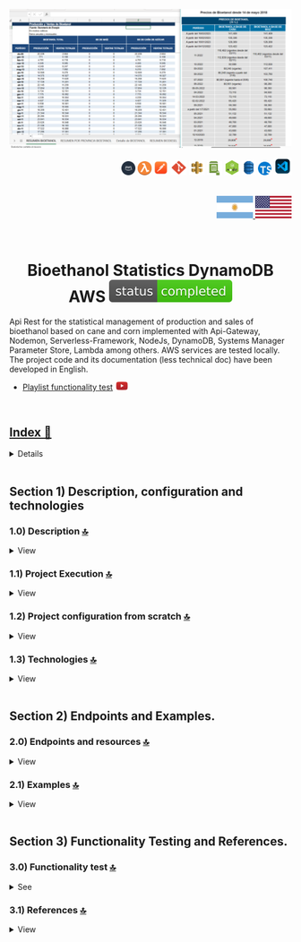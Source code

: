 ![Index app](./doc/datos/bioetanolTablas.png)

<div align="right">
  <img width="25" height="25" src="./doc/assets/icons/devops/png/aws.png" />
  <img width="25" height="25" src="./doc/assets/icons/aws/png/lambda.png" />
    <img width="27" height="27" src="./doc/assets/icons/devops/png/postman.png" />
  <img width="29" height="27" src="./doc/assets/icons/devops/png/git.png" />
  <img width="28" height="27" src="./doc/assets/icons/aws/png/api-gateway.png" />
  <img width="27" height="25" src="./doc/assets/icons/aws/png/parameter-store.png" />
  <img width="27" height="27" src="./doc/assets/icons/backend/javascript-typescript/png/nodejs.png" />
  <img width="25" height="27" src="./doc/assets/icons/aws/png/dynamo.png" />
     <img width="24" height="24" src="./doc/assets/icons/backend/javascript-typescript/png/typescript.png" />
  <img width="32" height="32" src="./doc/assets/icons/devops/png/vsc.png" />


</div> 

<br>

<br>

<div align="right"> 
  <a href="https://github.com/andresWeitzel/Api_Bioetanol_Estadisticas_DynamoDB_AWS/blob/master/translation/README.es.md">
    <img width="65" height="40" src="./doc/assets/translation/arg-flag.jpg" />
  </a> 
  <a href="https://github.com/andresWeitzel/Api_Bioetanol_Estadisticas_DynamoDB_AWS/blob/master/README.md">
    <img width="65" height="40" src="./doc/assets/translation/eeuu-flag.jpg" />
  </a> 
</div>

<br>

<br>

<div align="center">

# Bioethanol Statistics DynamoDB AWS ![(status-completed)](./doc/assets/icons/badges/status-completed.svg)

</div>

Api Rest for the statistical management of production and sales of bioethanol based on cane and corn implemented with Api-Gateway, Nodemon, Serverless-Framework, NodeJs, DynamoDB, Systems Manager Parameter Store, Lambda among others. AWS services are tested locally. The project code and its documentation (less technical doc) have been developed in English.


*   [Playlist functionality test](https://www.youtube.com/playlist?list=PLCl11UFjHurDt4nwIAFwH0FTX5hvPl5re) <a href="https://www.youtube.com/playlist?list=PLCl11UFjHurDt4nwIAFwH0FTX5hvPl5re" target="_blank"> <img src="./doc/assets/social-networks/yt.png" width="5%" height="5%" />

<br>

## Index 📜

<details>
  <summary> View </summary>

  <br>

### Section 1) Description, configuration and technologies

*   [1.0) Project Description.](#10-description-)
*   [1.1) Project Execution.](#11-project-execution-)
*   [1.2) Project configuration from scratch](#12-project-configuration-from-scratch-)
*   [1.3) Technologies.](#13-technologies-)

### Section 2) Endpoints and Examples

*   [2.0) EndPoints and resources.](#20-endpoints-and-resources-)
*   [2.1) Examples.](#21-examples-)

### Section 3) Functionality Testing and References

*   [3.0) Functionality test.](#30-functionality-test-)
*   [3.1) References.](#31-references-)

<br>

</details>

<br>

## Section 1) Description, configuration and technologies

### 1.0) Description [🔝](#index-)

<details>
   <summary>View</summary>

  <br>

Api Rest for the statistical management of the production and marketing of bioethanol based on cane and corn. For its main architecture, all dynamo operations are covered through modularized helpers, endpoints through controllers, enumerations are used, etc. All necessary CRUD operations are also applied, as well as validations of credentials, tokens, headers, body, etc. for each endpoint of each table. The dynamodb tables involved are bioethanolPrices, bioethanolTotal, and bioethanolTypes.
`Important`: There are security alerts from dependabot that were closed as they point to the "serverless-dynamodb-local" plugin. Do not apply security patches to that plugin, as version `^1.0.2` has problems creating tables and running the dynamo service. It is recommended to keep the latest stable version `^0.2.40` with the security alerts generated.

<br>

</details>

### 1.1) Project Execution [🔝](#index-)

<details>
   <summary>View</summary>

*   We create a work environment through some IDE, we may or may not create a root folder for the project, we position ourselves on it

```git
cd 'projectRootName'
```

*   Once a work environment has been created, we clone the project

```git
git clone https://github.com/andresWeitzel/Api_Bioetanol_Estadisticas_DynamoDB_AWS
```

*   We position ourselves on the project

```git
cd 'projectName'
```

*   We install the latest LTS version of [Nodejs(v18)](https://nodejs.org/en/download)
*   We install the Serverless Framework globally if we haven't already. I recommend version 3 so we don't need credentials. You can use the latest version 4 without any problems (it's paid).

```git
npm install -g serverless@3
```

*   We verify the version of Serverless installed

```git
sls -v
```

*   We install all the necessary packages

```git
npm i
```

*   `Important`: There are security alerts from dependabot that were closed as they point to the "serverless-dynamodb-local" plugin. Do not apply security patches to that plugin, as version `^1.0.2` has problems creating tables and running the dynamo service. It is recommended to keep the latest stable version `^0.2.40` with the security alerts generated.
*   For simplification purposes, the file for ssm variables (serverless\_ssm.yml) is included. It is recommended not to include or change credentials, token, etc.
*   The following script configured in the project's package.json is responsible for
    *   Lift serverless-offline ("serverless-offline")
    *   run serverless-offline ("start")
    *   run nodemon and serverless ("start:dev")
    *   format all js and ts files with prettier ("format-prettier")
    *   format all .md files with remark ("format-remark")
    *   etc.
    ```git
         "serverless-offline": "sls offline start",
         "start": "npm run serverless-offline",
         "start:dev": "nodemon -e js,ts,yml,json --exec \"sls offline start\"",
         "format-prettier": "prettier --write \"{src,test}/**/*.{js,ts}\"",
         "check": "remark . --quiet --frail",
         "format-remark": "remark . --quiet --frail --output",
         "format-md": "remark . --output"
    ```
    *   We run the app from terminal.
    ```git
    npm run start
    ```
    *   We run the app with nodemon to auto detect changes from the server.

```git
npm run start:dev
```

*   `Important`: It is possible that there are other previous steps that have not been included due to synchronization between docs in relation to development. Please open a conversation thread within the 'Issues' section of the project.

<br>

</details>

### 1.2) Project configuration from scratch [🔝](#index-)

<details>
<summary>View</summary>

<br>

*   We create a work environment through some IDE, we may or may not create a root folder for the project, we position ourselves on it

```git
cd 'projectRootName'
```

*   Once a work environment has been created, we clone the project

```git
git clone https://github.com/andresWeitzel/Api_Bioetanol_Estadisticas_DynamoDB_AWS
```

*   We position ourselves on the project

```git
cd 'projectName'
```

*   We install the latest LTS version of [Nodejs(v18)](https://nodejs.org/en/download)
*   We install the Serverless Framework globally if we have not already done so

```git
npm install -g serverless
```

*   We verify the version of Serverless installed

```git
sls -v
```

*   We initialize a serverles template

```git
serverless create --template aws-nodejs
```

*   We initialize an npm project

```git
npm init -y
```

*   We install serverless offline

```git
npm i serverless-offline --save-dev
```

*   We add the plugin inside the serverless.yml

```yml
plugins:
   - serverless-offline
```

*   We install serverless ssm

```git
npm i serverless-offline-ssm --save-dev
```

*   We add the plugin inside the serverless.yml

```yml
plugins:
   - serverless-offlline-ssm
```

*   We install the plugin to use dynamodb locally (Not the dynamoDB service, this is configured in the files within .dynamodb).
*   `Important`: There are security alerts from dependabot that were closed as they point to the "serverless-dynamodb-local" plugin. Do not apply security patches to that plugin, as version `^1.0.2` has problems creating tables and running the dynamo service. It is recommended to keep the latest stable version `^0.2.40` with the security alerts generated.

```git
npm install serverless-dynamodb-local --save-dev
```

*   We add the plugin inside the serverless.yml

```yml
plugins:
   - serverless-dynamodb-local
```

*   We install the dynamodb client sdk for the necessary db operations

```git
npm install @aws-sdk/client-dynamodb
```

*   We install the dynamodb sdk lib for the necessary db operations

```git
npm i @aws-sdk/lib-dynamodb
```

*   We will modify the initial template for the standardized configs.
    *   We replaced the initial serverless.yml template with the following one as the base model (change name, etc)...

```yml

service: name

frameworkVersion: '3'

provider:
   name: aws
   runtime: nodejs12.x
   stage: dev
   region: us-west-1
   memorySize: 512
   timeout: 10

plugins:
     - serverless-dynamodb-local
     - serverless-offline-ssm
     - serverless-offline

functions:
   Hello:
     handler: handler.hello

custom:
   serverless-offline:
     httpPort: 4000
     lambdaPort: 4002
   serverless-offline-ssm:
     stages:
       -dev
   dynamodb:
     stages:
       -dev
```

*   We install prettier for indentations

```git
npm i prettier --save
```

*   We install node-input-validator to validate attributes in requests, class objects, etc.

```git
npm i node-input-validator --save
```

*   We must download the .jar along with its config to run the dynamodb service. [Download here](https://docs.aws.amazon.com/amazondynamodb/latest/developerguide/DynamoDBLocal.DownloadingAndRunning.html#DynamoDBLocal.DownloadingAndRunning.title)
*   Once the .jar has been downloaded in .tar format, we decompress and copy all its contents into the `.dynamodb` folder.
*   We install the dependency for the execution of scripts in parallel

```git
npm i --save-dev concurrently
```

*   The following script configured in the project's package.json is responsible for
    Raise serverless-offline (serverless-offline)

```git
  "scripts": {
    "serverless-offline": "sls offline start",
    "start": "npm run serverless-offline"
  },
```

*   We run the app from terminal.

```git
npm start
```

*   We should expect a console output with the following services raised when the previous command is executed

```git
> crud-amazon-dynamodb-aws@1.0.0 start
> npm run serverless-offline

> crud-amazon-dynamodb-aws@1.0.0 serverless-offline
> sls offline start

serverless-offline-ssm checking serverless version 3.31.0.
Dynamodb Local Started, Visit: http://localhost:8000/shell
DynamoDB - created table xxxx

etc.....
```

*   We already have a functional app with an initial structure defined by Serverless-Framework. The application is deployed at http://localhost:4002 and we can test the endpoint declared in the serverless from postman
*   `Clarification`: The rest of the modifications applied to the initial template are not described due to document simplification issues. For more information consult See the [Serverless-framework](https://www.serverless.com/) tutorial for using services, plugins, etc.

<br>

</details>

### 1.3) Technologies [🔝](#index-)

<details>
   <summary>View</summary>

  <br>

| **Technologies** | **Version** | **Purpose** |
| ------------- | ------------- | ------------- |
| [SDK](https://www.serverless.com/framework/docs/guides/sdk/) | 4.3.2 | Automatic Module Injection for Lambdas |
| [Serverless Framework Core v3](https://www.serverless.com//blog/serverless-framework-v3-is-live) | 3.23.0 | Core Services AWS |
| [Serverless Plugin](https://www.serverless.com/plugins/) | 6.2.2 | Libraries for Modular Definition |
| [Systems Manager Parameter Store (SSM)](https://docs.aws.amazon.com/systems-manager/latest/userguide/systems-manager-parameter-store.html) | 3.0 | Management of Environment Variables |
| [Amazon Api Gateway](https://docs.aws.amazon.com/apigateway/latest/developerguide/welcome.html) | 2.0 | API Manager, Authentication, Control and Processing |
| [Amazon DynamoDB](https://aws.amazon.com/es/dynamodb/) | 2017.11.29 | Fast and flexible NoSQL database service for single-digit millisecond performance at any scale |
| [NodeJS](https://nodejs.org/en/) | 14.18.1 | JS Library |
| [VSC](https://code.visualstudio.com/docs) | 1.72.2 | IDE |
| [Postman](https://www.postman.com/downloads/) | 10.11 | Http Client |
| [CMD](https://learn.microsoft.com/en-us/windows-server/administration/windows-commands/cmd) | 10 | Command Prompt for command line |
| [Git](https://git-scm.com/downloads) | 2.29.1 | Version Control |
| Others | - | Others |

</br>

| **Plugin** | **Description** |
| ------------- | ------------- |
| [Serverless Plugin](https://www.serverless.com/plugins/) | Libraries for Modular Definition |
| [serverless-dynamodb-local](https://www.serverless.com/plugins/serverless-dynamodb-local) | Allows to run dynamodb locally for serverless |
| [serverless-offline](https://www.npmjs.com/package/serverless-offline) | This serverless plugin emulates AWS λ and API Gateway on-premises |
| [serverless-offline-ssm](https://www.npmjs.com/package/serverless-offline-ssm) | finds environment variables that match the SSM parameters at build time and replaces them from a file |

</br>

### VSC Extensions Implemented.

| **Extension** |
| ------------- |
| Prettier - Code formatter |
| YAML - Autoformatter .yml (alt+shift+f) |
| GitLens - Tracking changes |
| Serverless Framework - Autocompleted with snippets |
| Tabnine - AI Autocomplete |
| Others |

<br>

</details>

<br>

## Section 2) Endpoints and Examples.

### 2.0) Endpoints and resources [🔝](#index-)

<details>
   <summary>View</summary>
<br>

### 2.0.1) Variables in Postman

| **Variable** | **Value** |
| ------------- | ------------- |
| base\_url | http://localhost:4000/dev/v1 |
| x-api-key | f98d8cd98h73s204e3456998ecl9427j |
| bearer-token | Bearer eyJhbGciOiJIUzI1NiIsInR5cCI6IkpXVCJ9.eyJzdWIiOiIxMjM0NTY3ODkwIiwibmFtZSI6IkpvaG4gRG9lIiwiaWF0IjoxNTE2MjM5MDIyfQ.SflKxwRJSMeKKF2QT4fwpMeJf36POk6yJV\_adQssw5c |

*   `Important`: Key values included are for local testing only.

<br>

### 2.0.2) Bioetanol_Precios endpoints

#### GET type operations:

*   `base_url`/bioetanol-precios/list?limit=`limitValue`\&orderAt=`orderAtValue`
*   `base_url`/bioetanol-precios/uuid/`uuidValue`
*   `base_url`/bioetanol-precios/bioetanol-cana-azucar/`bioetanolCanaAzucarValue`?limit=`limitValue`\&orderAt=`orderAtValue`
*   `base_url`/bioetanol-precios/created-at/`createdAtvalue`?limit=`limitValue`\&orderAt=`orderAtValue`
*   `base_url`/bioetanol-precios/field-type?limit=`limitValue`\&orderAt=`orderAtValue`\&fieldType=`fieldTypeValue`\&fieldValue=`fieldValueValue`
*   `base_url`/bioetanol-precios/periodo/`periodoValue`
*   `base_url`/bioetanol-precios/bioetanol-maiz/`bioetanolMaizValue`?limit=`limitValue`\&orderAt=`orderAtValue`
*   `All endpoints are optional paginated except /test, /db-connection and /id/{{user-id}}`

#### POST type operations:

*   `base_url`/bioetanol-precios/

#### PUT type operations:

*   `base_url`/bioetanol-precios/`uuid`

#### DELETE type operations:

*   `base_url`/bioetanol-precios/`uuid`

<br>

### 2.0.3) Bioetanol_Tipos endpoints

#### GET type operations:

*   `base_url`/bioetanol-tipos/list?limit=`limitValue`\&orderAt=`orderAtValue`
*   `base_url`/bioetanol-tipos/uuid/`uuidValue`
*   `base_url`/bioetanol-tipos/tipo/`tipoValue`?limit=`limitValue`\&orderAt=`orderAtValue`
*   `base_url`/bioetanol-tipos/periodo/`periodoValue`?limit=`limitValue`\&orderAt=`orderAtValue`
*   `base_url`/bioetanol-tipos/produccion/`produccionValue`?limit=`limitValue`\&orderAt=`orderAtValue`
*   `base_url`/bioetanol-tipos/ventas-totales/`ventasTotalesValue`?limit=`limitValue`\&orderAt=`orderAtValue`
*   `base_url`/bioetanol-tipos/ubicacion/`ubicacionValue`?limit=`limitValue`\&orderAt=`orderAtValue`
*   `base_url`/bioetanol-tipos/estado-operativo/`estadoOperativoValue`?limit=`limitValue`\&orderAt=`orderAtValue`
*   `All endpoints are optional paginated except /test, /db-connection and /id/{{user-id}}`

#### POST type operations:

*   `base_url`/bioetanol-tipos/

#### PUT type operations:

*   `base_url`/bioetanol-tipos/`uuid`

#### DELETE type operations:

*   `base_url`/bioetanol-tipos/`uuid`

<br>

### 2.0.4) Bioetanol_Total endpoints

#### GET type operations:

*   `base_url`/bioetanol-total/list?limit=`limitValue`\&orderAt=`orderAtValue`
*   `base_url`/bioetanol-total/uuid/`uuidValue`
*   `base_url`/bioetanol-total/periodo/`periodoValue`?limit=`limitValue`\&orderAt=`orderAtValue`
*   `base_url`/bioetanol-total/produccion/`produccionValue`?limit=`limitValue`\&orderAt=`orderAtValue`
*   `base_url`/bioetanol-total/ventas-totales/`ventasTotalesValue`?limit=`limitValue`\&orderAt=`orderAtValue`
*   `base_url`/bioetanol-total/capacidad-instalada/`capacidadInstaladaValue`?limit=`limitValue`\&orderAt=`orderAtValue`
*   `base_url`/bioetanol-total/eficiencia-produccion/`eficienciaProduccionValue`?limit=`limitValue`\&orderAt=`orderAtValue`
*   `base_url`/bioetanol-total/ubicacion/`ubicacionValue`?limit=`limitValue`\&orderAt=`orderAtValue`
*   `base_url`/bioetanol-total/estado-operativo/`estadoOperativoValue`?limit=`limitValue`\&orderAt=`orderAtValue`
*   `All endpoints are optional paginated except /test, /db-connection and /id/{{user-id}}`

#### POST type operations:

*   `base_url`/bioetanol-total/

#### PUT type operations:

*   `base_url`/bioetanol-total/`uuid`

#### DELETE type operations:

*   `base_url`/bioetanol-total/`uuid`



<br>

</details>

### 2.1) Examples [🔝](#index-)

<details>
   <summary>View</summary>
<br>

### 2.1.0) Variables in Postman

| **Variable** | **Value** |
| ------------- | ------------- |
| base\_url | http://localhost:4000/dev/v1 |
| x-api-key | f98d8cd98h73s204e3456998ecl9427j |
| bearer-token | Bearer eyJhbGciOiJIUzI1NiIsInR5cCI6IkpXVCJ9.eyJzdWIiOiIxMjM0NTY3ODkwIiwibmFtZSI6IkpvaG4gRG9lIiwiaWF0IjoxNTE2MjM5MDIyfQ.SflKxwRJSMeKKF2QT4fwpMeJf36POk6yJV_adQssw5c |

*   `Important`: Key values included are for local testing only.

<br>

### 2.1.1) Bioetanol_Precios endpoints

### Get All Bioetanol-precios items

#### Request (GET)

```postman
curl --location 'http://localhost:4000/dev/v1/bioetanol-precios/list?limit=3&orderAt=asc' \
--header 'x-api-key: f98d8cd98h73s204e3456998ecl9427j' \
--header 'Authorization: Bearer eyJhbGciOiJIUzI1NiIsInR5cCI6IkpXVCJ9.eyJzdWIiOiIxMjM0NTY3ODkwIiwibmFtZSI6IkpvaG4gRG9lIiwiaWF0IjoxNTE2MjM5MDIyfQ.SflKxwRJSMeKKF2QT4fwpMeJf36POk6yJV_adQssw5c' \
--header 'Content-Type: application/json'
```

#### Response (200 OK)

```json
{
    "message": [
        {
            "createdAt": "2023-11-18 21:55:01",
            "uuid": "3bfff0ca-8cba-4113-bc94-4afb6e7feb7e",
            "periodo": "2023-11",
            "bioetMaiz": "412,23",
            "bioetCanAzucar": "345,33",
            "unidadMedida": "USD/m3",
            "fuenteDatos": "Secretaría de Energía",
            "region": "Norte",
            "variacionAnual": "5.2",
            "variacionMensual": "1.8",
            "observaciones": "Precios estables en el mercado",
            "updatedAt": "2023-11-18 21:55:01"
        }
    ]
}
```

#### Response (400 Bad Request)

```json
{
    "message": "Bad request, check missing or malformed headers"
}
```

#### Response (401 Unauthorized)

```json
{
    "message": "Not authenticated, check x_api_key and Authorization"
}
```

#### Response (500 Internal Server Error)

```json
{
    "message": "An error has occurred, failed to list database objects. Check if items exists."
}
```

<br>

---

<br>

### Get By UUID Bioetanol-precios

#### Request (GET)

```postman
curl --location 'http://localhost:4000/dev/v1/bioetanol-precios/uuid/3f86f08e-99a6-442f-b31c-1668cbe76edb' \
--header 'x-api-key: f98d8cd98h73s204e3456998ecl9427j' \
--header 'Authorization: Bearer eyJhbGciOiJIUzI1NiIsInR5cCI6IkpXVCJ9.eyJzdWIiOiIxMjM0NTY3ODkwIiwibmFtZSI6IkpvaG4gRG9lIiwiaWF0IjoxNTE2MjM5MDIyfQ.SflKxwRJSMeKKF2QT4fwpMeJf36POk6yJV_adQssw5c' \
--header 'Content-Type: application/json'
```

#### Response (200 OK)

```json
{
    "message": {
        "createdAt": "2023-11-18 21:55:01",
        "uuid": "3bfff0ca-8cba-4113-bc94-4afb6e7feb7e",
        "periodo": "2023-11",
        "bioetMaiz": "412,23",
        "bioetCanAzucar": "345,33",
        "unidadMedida": "USD/m3",
        "fuenteDatos": "Secretaría de Energía",
        "region": "Norte",
        "variacionAnual": "5.2",
        "variacionMensual": "1.8",
        "observaciones": "Precios estables en el mercado",
        "updatedAt": "2023-11-18 21:55:01"
    }
}
```

#### Response (400 Bad Request)

```json
{
    "message": "The Bioetanol prices object with the requested id 3f86f08e-99a6-442f-b31c-1668cbe76edb is not found in the database."
}
```

#### Response (400 Bad Request - Headers)

```json
{
    "message": "Bad request, check missing or malformed headers"
}
```

#### Response (401 Unauthorized)

```json
{
    "message": "Not authenticated, check x_api_key and Authorization"
}
```

<br>

---

<br>

### Add Bioetanol-precios item

#### Request (POST)

```postman
curl --location 'http://localhost:4000/dev/v1/bioetanol-precios/' \
--header 'x-api-key: f98d8cd98h73s204e3456998ecl9427j' \
--header 'Authorization: Bearer eyJhbGciOiJIUzI1NiIsInR5cCI6IkpXVCJ9.eyJzdWIiOiIxMjM0NTY3ODkwIiwibmFtZSI6IkpvaG4gRG9lIiwiaWF0IjoxNTE2MjM5MDIyfQ.SflKxwRJSMeKKF2QT4fwpMeJf36POk6yJV_adQssw5c' \
--header 'Content-Type: application/json' \
--data '{
    "periodo": "2023-11",
    "bioetanol_azucar": "345,33",
    "bioetanol_maiz": "412,23",
    "unidad_medida": "USD/m3",
    "fuente_datos": "Secretaría de Energía",
    "region": "Norte",
    "variacion_anual": "5.2",
    "variacion_mensual": "1.8",
    "observaciones": "Precios estables en el mercado"
}'
```

#### Response (200 OK)

```json
{
    "message": {
        "uuid": "3bfff0ca-8cba-4113-bc94-4afb6e7feb7e",
        "periodo": "2023-11",
        "bioetCanAzucar": "345,33",
        "bioetMaiz": "412,23",
        "unidadMedida": "USD/m3",
        "fuenteDatos": "Secretaría de Energía",
        "region": "Norte",
        "variacionAnual": "5.2",
        "variacionMensual": "1.8",
        "observaciones": "Precios estables en el mercado",
        "createdAt": "2023-11-18 21:55:01",
        "updatedAt": "2023-11-18 21:55:01"
    }
}
```

#### Response (400 Bad Request)

```json
{
    "message": "Bad request, check request body attributes. Missing or incorrect"
}
```

#### Response (400 Bad Request - Headers)

```json
{
    "message": "Bad request, check missing or malformed headers"
}
```

#### Response (401 Unauthorized)

```json
{
    "message": "Not authenticated, check x_api_key and Authorization"
}
```

<br>

---

<br>

### Update Bioetanol-precios item

#### Request (PUT)

```postman
curl --location --request PUT 'http://localhost:4000/dev/v1/bioetanol-precios/67ecfcf7-c338-43d8-9220-4d7b43b7e914' \
--header 'x-api-key: f98d8cd98h73s204e3456998ecl9427j' \
--header 'Authorization: Bearer eyJhbGciOiJIUzI1NiIsInR5cCI6IkpXVCJ9.eyJzdWIiOiIxMjM0NTY3ODkwIiwibmFtZSI6IkpvaG4gRG9lIiwiaWF0IjoxNTE2MjM5MDIyfQ.SflKxwRJSMeKKF2QT4fwpMeJf36POk6yJV_adQssw5c' \
--header 'Content-Type: application/json' \
--data '{
    "periodo": "2023-11",
    "bioetanol_azucar": "345,33",
    "bioetanol_maiz": "412,23",
    "unidad_medida": "USD/m3",
    "fuente_datos": "Secretaría de Energía",
    "region": "Norte",
    "variacion_anual": "5.2",
    "variacion_mensual": "1.8",
    "observaciones": "Precios estables en el mercado"
}'
```

#### Response (200 OK)

```json
{
    "message": {
        "createdAt": "2023-11-18 22:01:34",
        "periodo": "2023-11",
        "uuid": "b58fd5cb-ed0b-461c-bfea-50c240e51280",
        "bioetMaiz": "412,23",
        "bioetCanAzucar": "345,33",
        "unidadMedida": "USD/m3",
        "fuenteDatos": "Secretaría de Energía",
        "region": "Norte",
        "variacionAnual": "5.2",
        "variacionMensual": "1.8",
        "observaciones": "Precios estables en el mercado",
        "updatedAt": "2023-11-18 22:03:34"
    }
}
```

#### Response (400 Bad Request)

```json
{
    "message": "Bad request, check request body attributes for bioetanol-precios. Missing or incorrect"
}
```

#### Response (400 Bad Request - Headers)

```json
{
    "message": "Bad request, check missing or malformed headers"
}
```

#### Response (401 Unauthorized)

```json
{
    "message": "Not authenticated, check x_api_key and Authorization"
}
```

#### Response (500 Internal Server Error)

```json
{
    "message": "Internal Server Error. Unable to update object in db as failed to get a item by uuid 67ecfcf7-c338-43d8-9220-4d7b43b7e914 . Check if the item exists in the database and try again."
}
```

<br>

---

<br>

### Delete Bioetanol-precios item

#### Request (DELETE)

```postman
curl --location --request DELETE 'http://localhost:4000/dev/v1/bioetanol-precios/2c6d2e51-390b-4cb4-ab69-7820c632e6a4' \
--header 'x-api-key: f98d8cd98h73s204e3456998ecl9427j' \
--header 'Authorization: Bearer eyJhbGciOiJIUzI1NiIsInR5cCI6IkpXVCJ9.eyJzdWIiOiIxMjM0NTY3ODkwIiwibmFtZSI6IkpvaG4gRG9lIiwiaWF0IjoxNTE2MjM5MDIyfQ.SflKxwRJSMeKKF2QT4fwpMeJf36POk6yJV_adQssw5c' \
--header 'Content-Type: application/json'
```

#### Response (200 OK)

```json
{
    "message": "Successfully removed item based on uuid b58fd5cb-ed0b-461c-bfea-50c240e51280"
}
```

#### Response (400 Bad Request - Headers)

```json
{
    "message": "Bad request, check missing or malformed headers"
}
```

#### Response (401 Unauthorized)

```json
{
    "message": "Not authenticated, check x_api_key and Authorization"
}
```

#### Response (500 Internal Server Error)

```json
{
    "message": "Unable to delete item based on uuid 2c6d2e51-390b-4cb4-ab69-7820c632e6a4"
}
```

<br>

### 2.1.2) Bioetanol_Tipos endpoints

### Get All Bioetanol-tipos items

#### Request (GET)

```postman
curl --location 'http://localhost:4000/dev/v1/bioetanol-tipos/list?limit=3&orderAt=asc' \
--header 'x-api-key: f98d8cd98h73s204e3456998ecl9427j' \
--header 'Authorization: Bearer eyJhbGciOiJIUzI1NiIsInR5cCI6IkpXVCJ9.eyJzdWIiOiIxMjM0NTY3ODkwIiwibmFtZSI6IkpvaG4gRG9lIiwiaWF0IjoxNTE2MjM5MDIyfQ.SflKxwRJSMeKKF2QT4fwpMeJf36POk6yJV_adQssw5c' \
--header 'Content-Type: application/json'
```

#### Response (200 OK)

```json
{
    "message": [
        {
            "uuid": "3bfff0ca-8cba-4113-bc94-4afb6e7feb7e",
            "tipo": "caña_azucar",
            "periodo": "2023-11",
            "produccion": "150000",
            "ventasTotales": "145000",
            "capacidadInstalada": "180000",
            "eficienciaProduccion": "85",
            "materiaPrima": "caña de azúcar",
            "ubicacion": "Norte",
            "estadoOperativo": "activo",
            "observaciones": "Producción estable",
            "createdAt": "2023-11-18 21:55:01",
            "updatedAt": "2023-11-18 21:55:01"
        }
    ]
}
```

#### Response (400 Bad Request)

```json
{
    "message": "Bad request, check missing or malformed headers"
}
```

#### Response (401 Unauthorized)

```json
{
    "message": "Not authenticated, check x_api_key and Authorization"
}
```

#### Response (500 Internal Server Error)

```json
{
    "message": "An error has occurred, failed to list database objects. Check if items exists."
}
```

---

### Get By UUID Bioetanol-tipos

#### Request (GET)

```postman
curl --location 'http://localhost:4000/dev/v1/bioetanol-tipos/uuid/3f86f08e-99a6-442f-b31c-1668cbe76edb' \
--header 'x-api-key: f98d8cd98h73s204e3456998ecl9427j' \
--header 'Authorization: Bearer eyJhbGciOiJIUzI1NiIsInR5cCI6IkpXVCJ9.eyJzdWIiOiIxMjM0NTY3ODkwIiwibmFtZSI6IkpvaG4gRG9lIiwiaWF0IjoxNTE2MjM5MDIyfQ.SflKxwRJSMeKKF2QT4fwpMeJf36POk6yJV_adQssw5c' \
--header 'Content-Type: application/json'
```

#### Response (200 OK)

```json
{
    "message": {
        "uuid": "3bfff0ca-8cba-4113-bc94-4afb6e7feb7e",
        "tipo": "caña_azucar",
        "periodo": "2023-11",
        "produccion": "150000",
        "ventasTotales": "145000",
        "capacidadInstalada": "180000",
        "eficienciaProduccion": "85",
        "materiaPrima": "caña de azúcar",
        "ubicacion": "Norte",
        "estadoOperativo": "activo",
        "observaciones": "Producción estable",
        "createdAt": "2023-11-18 21:55:01",
        "updatedAt": "2023-11-18 21:55:01"
    }
}
```

#### Response (400 Bad Request)

```json
{
    "message": "The Bioetanol types object with the requested id 3f86f08e-99a6-442f-b31c-1668cbe76edb is not found in the database."
}
```

#### Response (400 Bad Request - Headers)

```json
{
    "message": "Bad request, check missing or malformed headers"
}
```

#### Response (401 Unauthorized)

```json
{
    "message": "Not authenticated, check x_api_key and Authorization"
}
```

---

### Add Bioetanol-tipos item

#### Request (POST)

```postman
curl --location 'http://localhost:4000/dev/v1/bioetanol-tipos/' \
--header 'x-api-key: f98d8cd98h73s204e3456998ecl9427j' \
--header 'Authorization: Bearer eyJhbGciOiJIUzI1NiIsInR5cCI6IkpXVCJ9.eyJzdWIiOiIxMjM0NTY3ODkwIiwibmFtZSI6IkpvaG4gRG9lIiwiaWF0IjoxNTE2MjM5MDIyfQ.SflKxwRJSMeKKF2QT4fwpMeJf36POk6yJV_adQssw5c' \
--header 'Content-Type: application/json' \
--data '{
    "tipo": "caña_azucar",
    "periodo": "2023-11",
    "produccion": "150000",
    "ventas_totales": "145000",
    "capacidad_instalada": "180000",
    "eficiencia_produccion": "85",
    "materia_prima": "caña de azúcar",
    "ubicacion": "Norte",
    "estado_operativo": "activo",
    "observaciones": "Producción estable"
}'
```

#### Response (200 OK)

```json
{
    "message": {
        "uuid": "3bfff0ca-8cba-4113-bc94-4afb6e7feb7e",
        "tipo": "caña_azucar",
        "periodo": "2023-11",
        "produccion": "150000",
        "ventasTotales": "145000",
        "capacidadInstalada": "180000",
        "eficienciaProduccion": "85",
        "materiaPrima": "caña de azúcar",
        "ubicacion": "Norte",
        "estadoOperativo": "activo",
        "observaciones": "Producción estable",
        "createdAt": "2023-11-18 21:55:01",
        "updatedAt": "2023-11-18 21:55:01"
    }
}
```

#### Response (400 Bad Request)

```json
{
    "message": "Bad request, check request body attributes. Missing or incorrect"
}
```

#### Response (400 Bad Request - Headers)

```json
{
    "message": "Bad request, check missing or malformed headers"
}
```

#### Response (401 Unauthorized)

```json
{
    "message": "Not authenticated, check x_api_key and Authorization"
}
```

---

### Update Bioetanol-tipos item

#### Request (PUT)

```postman
curl --location --request PUT 'http://localhost:4000/dev/v1/bioetanol-tipos/67ecfcf7-c338-43d8-9220-4d7b43b7e914' \
--header 'x-api-key: f98d8cd98h73s204e3456998ecl9427j' \
--header 'Authorization: Bearer eyJhbGciOiJIUzI1NiIsInR5cCI6IkpXVCJ9.eyJzdWIiOiIxMjM0NTY3ODkwIiwibmFtZSI6IkpvaG4gRG9lIiwiaWF0IjoxNTE2MjM5MDIyfQ.SflKxwRJSMeKKF2QT4fwpMeJf36POk6yJV_adQssw5c' \
--header 'Content-Type: application/json' \
--data '{
    "tipo": "caña_azucar",
    "periodo": "2023-11",
    "produccion": "160000",
    "ventas_totales": "155000",
    "capacidad_instalada": "180000",
    "eficiencia_produccion": "88",
    "materia_prima": "caña de azúcar",
    "ubicacion": "Norte",
    "estado_operativo": "activo",
    "observaciones": "Producción mejorada"
}'
```

#### Response (200 OK)

```json
{
    "message": {
        "uuid": "67ecfcf7-c338-43d8-9220-4d7b43b7e914",
        "tipo": "caña_azucar",
        "periodo": "2023-11",
        "produccion": "160000",
        "ventasTotales": "155000",
        "capacidadInstalada": "180000",
        "eficienciaProduccion": "88",
        "materiaPrima": "caña de azúcar",
        "ubicacion": "Norte",
        "estadoOperativo": "activo",
        "observaciones": "Producción mejorada",
        "createdAt": "2023-11-18 21:55:01",
        "updatedAt": "2023-11-18 22:03:34"
    }
}
```

#### Response (400 Bad Request)

```json
{
    "message": "Bad request, check request body attributes for bioetanol-tipos. Missing or incorrect"
}
```

#### Response (400 Bad Request - Headers)

```json
{
    "message": "Bad request, check missing or malformed headers"
}
```

#### Response (401 Unauthorized)

```json
{
    "message": "Not authenticated, check x_api_key and Authorization"
}
```

#### Response (500 Internal Server Error)

```json
{
    "message": "Internal Server Error. Unable to update object in db as failed to get a item by uuid 67ecfcf7-c338-43d8-9220-4d7b43b7e914 . Check if the item exists in the database and try again."
}
```

---

### Delete Bioetanol-tipos item

#### Request (DELETE)

```postman
curl --location --request DELETE 'http://localhost:4000/dev/v1/bioetanol-tipos/2c6d2e51-390b-4cb4-ab69-7820c632e6a4' \
--header 'x-api-key: f98d8cd98h73s204e3456998ecl9427j' \
--header 'Authorization: Bearer eyJhbGciOiJIUzI1NiIsInR5cCI6IkpXVCJ9.eyJzdWIiOiIxMjM0NTY3ODkwIiwibmFtZSI6IkpvaG4gRG9lIiwiaWF0IjoxNTE2MjM5MDIyfQ.SflKxwRJSMeKKF2QT4fwpMeJf36POk6yJV_adQssw5c' \
--header 'Content-Type: application/json'
```

#### Response (200 OK)

```json
{
    "message": "Successfully removed item based on uuid 2c6d2e51-390b-4cb4-ab69-7820c632e6a4"
}
```

#### Response (400 Bad Request - Headers)

```json
{
    "message": "Bad request, check missing or malformed headers"
}
```

#### Response (401 Unauthorized)

```json
{
    "message": "Not authenticated, check x_api_key and Authorization"
}
```

#### Response (500 Internal Server Error)

```json
{
    "message": "Unable to delete item based on uuid 2c6d2e51-390b-4cb4-ab69-7820c632e6a4"
}
```

<br>

### 2.1.3) Bioetanol_Total endpoints

### Get All Bioetanol-total items

#### Request (GET)

```postman
curl --location 'http://localhost:4000/dev/v1/bioetanol-total/list?limit=3&orderAt=asc' \
--header 'x-api-key: f98d8cd98h73s204e3456998ecl9427j' \
--header 'Authorization: Bearer eyJhbGciOiJIUzI1NiIsInR5cCI6IkpXVCJ9.eyJzdWIiOiIxMjM0NTY3ODkwIiwibmFtZSI6IkpvaG4gRG9lIiwiaWF0IjoxNTE2MjM5MDIyfQ.SflKxwRJSMeKKF2QT4fwpMeJf36POk6yJV_adQssw5c' \
--header 'Content-Type: application/json'
```

#### Response (200 OK)

```json
{
    "message": [
        {
            "uuid": "3bfff0ca-8cba-4113-bc94-4afb6e7feb7e",
            "estadoOperativo": "821",
            "eficienciaProduccion": "95.5",
            "capacidadInstalada": "1000",
            "ventasTotales": "850",
            "produccion": "900",
            "createdAt": "2023-11-18 21:55:01",
            "updatedAt": "2023-11-18 21:55:01"
        }
    ]
}
```

#### Response (400 Bad Request - Headers)

```json
{
    "message": "Bad request, check missing or malformed headers"
}
```

#### Response (401 Unauthorized)

```json
{
    "message": "Not authenticated, check x_api_key and Authorization"
}
```

#### Response (500 Internal Server Error)

```json
{
    "message": "An error has occurred, could not list objects from database. Check if items exist."
}
```

<br>

---

<br>

### Get Bioetanol-total item by estado operativo

#### Request (GET)

```postman
curl --location 'http://localhost:4000/dev/v1/bioetanol-total/estado-operativo/821?limit=5&orderAt=asc' \
--header 'x-api-key: f98d8cd98h73s204e3456998ecl9427j' \
--header 'Authorization: Bearer eyJhbGciOiJIUzI1NiIsInR5cCI6IkpXVCJ9.eyJzdWIiOiIxMjM0NTY3ODkwIiwibmFtZSI6IkpvaG4gRG9lIiwiaWF0IjoxNTE2MjM5MDIyfQ.SflKxwRJSMeKKF2QT4fwpMeJf36POk6yJV_adQssw5c' \
--header 'Content-Type: application/json'
```

#### Response (200 OK)

```json
{
    "message": [
        {
            "uuid": "3bfff0ca-8cba-4113-bc94-4afb6e7feb7e",
            "estadoOperativo": "821",
            "eficienciaProduccion": "95.5",
            "capacidadInstalada": "1000",
            "ventasTotales": "850",
            "produccion": "900",
            "createdAt": "2023-11-18 21:55:01",
            "updatedAt": "2023-11-18 21:55:01"
        }
    ]
}
```

#### Response (400 Bad Request)

```json
{
    "message": "The estado operativo parameter is required"
}
```

#### Response (400 Bad Request - Headers)

```json
{
    "message": "Bad request, check missing or malformed headers"
}
```

#### Response (401 Unauthorized)

```json
{
    "message": "Not authenticated, check x_api_key and Authorization"
}
```

<br>

---

<br>

### Get Bioetanol-total item by eficiencia produccion

#### Request (GET)

```postman
curl --location 'http://localhost:4000/dev/v1/bioetanol-total/eficiencia-produccion/95.5?limit=5&orderAt=asc' \
--header 'x-api-key: f98d8cd98h73s204e3456998ecl9427j' \
--header 'Authorization: Bearer eyJhbGciOiJIUzI1NiIsInR5cCI6IkpXVCJ9.eyJzdWIiOiIxMjM0NTY3ODkwIiwibmFtZSI6IkpvaG4gRG9lIiwiaWF0IjoxNTE2MjM5MDIyfQ.SflKxwRJSMeKKF2QT4fwpMeJf36POk6yJV_adQssw5c' \
--header 'Content-Type: application/json'
```

#### Response (200 OK)

```json
{
    "message": [
        {
            "uuid": "3bfff0ca-8cba-4113-bc94-4afb6e7feb7e",
            "estadoOperativo": "821",
            "eficienciaProduccion": "95.5",
            "capacidadInstalada": "1000",
            "ventasTotales": "850",
            "produccion": "900",
            "createdAt": "2023-11-18 21:55:01",
            "updatedAt": "2023-11-18 21:55:01"
        }
    ]
}
```

#### Response (400 Bad Request)

```json
{
    "message": "The eficiencia produccion parameter is required"
}
```

#### Response (400 Bad Request - Headers)

```json
{
    "message": "Bad request, check missing or malformed headers"
}
```

#### Response (401 Unauthorized)

```json
{
    "message": "Not authenticated, check x_api_key and Authorization"
}
```

<br>

---

<br>

### Get Bioetanol-total item by capacidad instalada

#### Request (GET)

```postman
curl --location 'http://localhost:4000/dev/v1/bioetanol-total/capacidad-instalada/1000?limit=5&orderAt=asc' \
--header 'x-api-key: f98d8cd98h73s204e3456998ecl9427j' \
--header 'Authorization: Bearer eyJhbGciOiJIUzI1NiIsInR5cCI6IkpXVCJ9.eyJzdWIiOiIxMjM0NTY3ODkwIiwibmFtZSI6IkpvaG4gRG9lIiwiaWF0IjoxNTE2MjM5MDIyfQ.SflKxwRJSMeKKF2QT4fwpMeJf36POk6yJV_adQssw5c' \
--header 'Content-Type: application/json'
```

#### Response (200 OK)

```json
{
    "message": [
        {
            "uuid": "3bfff0ca-8cba-4113-bc94-4afb6e7feb7e",
            "estadoOperativo": "821",
            "eficienciaProduccion": "95.5",
            "capacidadInstalada": "1000",
            "ventasTotales": "850",
            "produccion": "900",
            "createdAt": "2023-11-18 21:55:01",
            "updatedAt": "2023-11-18 21:55:01"
        }
    ]
}
```

#### Response (400 Bad Request)

```json
{
    "message": "The capacidad instalada parameter is required"
}
```

#### Response (400 Bad Request - Headers)

```json
{
    "message": "Bad request, check missing or malformed headers"
}
```

#### Response (401 Unauthorized)

```json
{
    "message": "Not authenticated, check x_api_key and Authorization"
}
```

<br>

---

<br>

### Get Bioetanol-total item by ventas totales

#### Request (GET)

```postman
curl --location 'http://localhost:4000/dev/v1/bioetanol-total/ventas-totales/850?limit=5&orderAt=asc' \
--header 'x-api-key: f98d8cd98h73s204e3456998ecl9427j' \
--header 'Authorization: Bearer eyJhbGciOiJIUzI1NiIsInR5cCI6IkpXVCJ9.eyJzdWIiOiIxMjM0NTY3ODkwIiwibmFtZSI6IkpvaG4gRG9lIiwiaWF0IjoxNTE2MjM5MDIyfQ.SflKxwRJSMeKKF2QT4fwpMeJf36POk6yJV_adQssw5c' \
--header 'Content-Type: application/json'
```

#### Response (200 OK)

```json
{
    "message": [
        {
            "uuid": "3bfff0ca-8cba-4113-bc94-4afb6e7feb7e",
            "estadoOperativo": "821",
            "eficienciaProduccion": "95.5",
            "capacidadInstalada": "1000",
            "ventasTotales": "850",
            "produccion": "900",
            "createdAt": "2023-11-18 21:55:01",
            "updatedAt": "2023-11-18 21:55:01"
        }
    ]
}
```

#### Response (400 Bad Request)

```json
{
    "message": "The ventas totales parameter is required"
}
```

#### Response (400 Bad Request - Headers)

```json
{
    "message": "Bad request, check missing or malformed headers"
}
```

#### Response (401 Unauthorized)

```json
{
    "message": "Not authenticated, check x_api_key and Authorization"
}
```

<br>

---

<br>

### Get Bioetanol-total item by produccion

#### Request (GET)

```postman
curl --location 'http://localhost:4000/dev/v1/bioetanol-total/produccion/900?limit=5&orderAt=asc' \
--header 'x-api-key: f98d8cd98h73s204e3456998ecl9427j' \
--header 'Authorization: Bearer eyJhbGciOiJIUzI1NiIsInR5cCI6IkpXVCJ9.eyJzdWIiOiIxMjM0NTY3ODkwIiwibmFtZSI6IkpvaG4gRG9lIiwiaWF0IjoxNTE2MjM5MDIyfQ.SflKxwRJSMeKKF2QT4fwpMeJf36POk6yJV_adQssw5c' \
--header 'Content-Type: application/json'
```

#### Response (200 OK)

```json
{
    "message": [
        {
            "uuid": "3bfff0ca-8cba-4113-bc94-4afb6e7feb7e",
            "estadoOperativo": "821",
            "eficienciaProduccion": "95.5",
            "capacidadInstalada": "1000",
            "ventasTotales": "850",
            "produccion": "900",
            "createdAt": "2023-11-18 21:55:01",
            "updatedAt": "2023-11-18 21:55:01"
        }
    ]
}
```

#### Response (400 Bad Request)

```json
{
    "message": "The produccion parameter is required"
}
```

#### Response (400 Bad Request - Headers)

```json
{
    "message": "Bad request, check missing or malformed headers"
}
```

#### Response (401 Unauthorized)

```json
{
    "message": "Not authenticated, check x_api_key and Authorization"
}
```

<br>

</details>

<br>

## Section 3) Functionality Testing and References.

### 3.0) Functionality test [🔝](#index-)


<details>
  <summary>See</summary>

<br>

#### [Watch Playlist](https://www.youtube.com/playlist?list=PLCl11UFjHurDt4nwIAFwH0FTX5hvPl5re)

  <a href="https://www.youtube.com/playlist?list=PLCl11UFjHurDt4nwIAFwH0FTX5hvPl5re">
    <img src="./doc/assets/Api_Bioethanol_Statistics_DynamoDB_yt.png" />
  </a> 

<br>

</details>

### 3.1) References [🔝](#index-)

<details>
   <summary>View</summary>

  <br>

#### Reports
*   [Bioethanol price reports](https://glp.se.gob.ar/biocombustible/reporte_precios_bioetanol.php)
*   [Dataset biotenanol | National Data](https://www.datos.gob.ar/dataset/energia-estadisticas-biodiesel-bioetanol)
*   [Excel Statistics Secretariat of Energy](https://view.officeapps.live.com/op/view.aspx?src=http%3A%2F%2Fwww.energia.gob.ar%2Fcontenidos%2Farchivos%2FReorganizacion%2Finformacion_del_mercado%2Fmercado_hydrocarburos%2Fbio%2Festatisticas_biocombustibles.xls\&wdOrigin=BROWSELINK)  

#### Dynamodb installation

*   [DynamoDB on local executable](https://cloudkatha.com/how-to-install-dynamodb-locally-on-windows-10/#:~:text=How%20to%20Install%20DynamoDB%20Locally%20on%20Windows%2010,Use%20DynamoDB%20Locally%20to%20Create%20a%20Table%20)

#### DynamoDB theory

*   [DynamoDB Guide](https://www.dynamodbguide.com/local-secondary-indexes/)
*   [Official Api DynamoDB Doc](https://docs.aws.amazon.com/apigateway/latest/developerguide/http-api-dynamo-db.html#http-api-dynamo-db-create-table)
*   [Attribute definition](https://tipsfolder.com/range-key-dynamodb-ac5558671b26d5d7f2a34cd9b138c01e/#:~:text=The%20range%20attribute%20is%20the%20type%20key%20of,%28which%20means%20it%20can%20only%20hold%20one%20value%29.)
*   [Partition Key vs Sort](https://stackoverflow.com/questions/27329461/what-is-hash-and-range-primary-key)
*   [Filter Expressions in Dynamodb](https://www.alexdebrie.com/posts/dynamodb-filter-expressions/)
*   [Examples of Filter Expressions in Dynamodb](https://dynobase.dev/dynamodb-filterexpression/)

#### Dynamodb operations sdk v-3

*   [Operations](https://docs.aws.amazon.com/sdk-for-javascript/v3/developer-guide/javascript_dynamodb_code_examples.html)
*   [Operations API-REST](https://docs.aws.amazon.com/apigateway/latest/developerguide/http-api-dynamo-db.html)

#### Video tutorials

*   [Dynamodb local config](https://www.youtube.com/watch?v=-KRykmVIoV0\&t=663s)
*   [Crud Dynamodb](https://www.youtube.com/watch?v=hOcbHz4T0Eg)

#### Dynamodb examples

*   [serverless plugin](https://www.serverless.com/plugins/serverless-dynamodb-local)
*   [Creating multiple tables](https://stackoverflow.com/questions/47327765/creating-two-dynamodb-tables-in-serverless-yml)
*   [dynamodb serverless example](https://github.com/serverless/examples/tree/v3/aws-node-rest-api-with-dynamodb-and-offline)
*   [Dynamodb SDK examples](https://github.com/aws-samples/aws-dynamodb-examples/tree/master/DynamoDB-SDK-Examples/node.js)
*   [CRUD Dynamodb](https://docs.aws.amazon.com/apigateway/latest/developerguide/http-api-dynamo-db.html)

#### Dynamodb code

*   [Api Rest Base](https://github.com/jacksonyuan-yt/dynamodb-crud-api-gateway)

#### Tools

*   [AWS Design Tool app.diagrams.net](https://app.diagrams.net/?splash=0\&libs=aws4)

#### API Gateway

*   [Hello good Api-Gateway Practices](https://docs.aws.amazon.com/whitepapers/latest/best-practices-api-gateway-private-apis-integration/rest-api.html)
*   [Creating Custom Api-keys](https://towardsaws.com/protect-your-apis-by-creating-api-keys-using-serverless-framework-fe662ad37447)

#### Bookstores

*   [Field validation](https://www.npmjs.com/package/node-input-validator)
*   [uuidv4 generator](https://www.npmjs.com/package/uuid)
*   [Nodemon Usage](https://www.npmjs.com/package/nodemon)

#### Package.json

*   [Setting up parallel scripts](https://stackoverflow.com/questions/30950032/how-can-i-run-multiple-npm-scripts-in-parallel)

#### Formating prettier

*   [Formatting Node.js codebase with Prettier](https://dev.to/zsevic/formatting-nodejs-codebase-with-prettier-3ghi)
*   [Set up a Node.js App with ESLint and Prettier ](https://dev.to/devland/set-up-a-nodejs-app-with-eslint-and-prettier-4i7p)

#### Formating remark-link

*   [remark-inline-links](https://github.com/remarkjs/remark-inline-links)
*   [remark-lint-list-item-indent](https://www.npmjs.com/package/remark-lint-list-item-indent)

#### Testing

*   [How to mock process env in jest](https://jestjs.io/docs/configuration#setupfiles-array)

<br>

</details>
